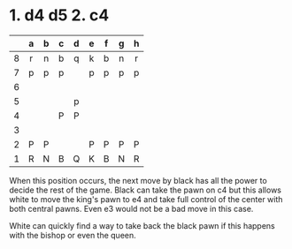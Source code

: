 # 1. d4 d5 2. c4

||a|b|c|d|e|f|g|h|
|:---:|:---:|:---:|:---:|:---:|:---:|:---:|:---:|:---:|
| 8 | r | n | b | q | k | b | n | r |
| 7 | p | p | p |   | p | p | p | p |
| 6 |   |   |   |   |   |   |   |   |
| 5 |   |   |   | p |   |   |   |   |
| 4 |   |   | P | P |   |   |   |   |
| 3 |   |   |   |   |   |   |   |   |
| 2 | P | P |   |   | P | P | P | P |
| 1 | R | N | B | Q | K | B | N | R |

When this position occurs, the next move by black has all the power to decide the rest of the game. Black can take the pawn on c4 but this allows white to move the king's pawn to e4 and take full control of the center with both central pawns. Even e3 would not be a bad move in this case.

White can quickly find a way to take back the black pawn if this happens with the bishop or even the queen.

